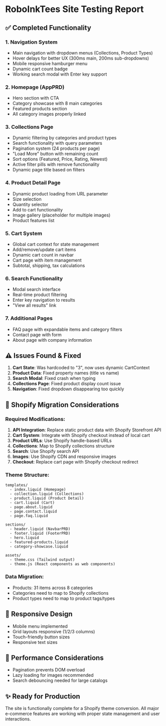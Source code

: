 # RoboInkTees Site Testing Report

## ✅ Completed Functionality

### 1. **Navigation System**
- Main navigation with dropdown menus (Collections, Product Types)
- Hover delays for better UX (300ms main, 200ms sub-dropdowns)
- Mobile responsive hamburger menu
- Dynamic cart count badge
- Working search modal with Enter key support

### 2. **Homepage (AppPRD)**
- Hero section with CTA
- Category showcase with 8 main categories
- Featured products section
- All category images properly linked

### 3. **Collections Page**
- Dynamic filtering by categories and product types
- Search functionality with query parameters
- Pagination system (24 products per page)
- "Load More" button with remaining count
- Sort options (Featured, Price, Rating, Newest)
- Active filter pills with remove functionality
- Dynamic page title based on filters

### 4. **Product Detail Page**
- Dynamic product loading from URL parameter
- Size selection
- Quantity selector
- Add to cart functionality
- Image gallery (placeholder for multiple images)
- Product features list

### 5. **Cart System**
- Global cart context for state management
- Add/remove/update cart items
- Dynamic cart count in navbar
- Cart page with item management
- Subtotal, shipping, tax calculations

### 6. **Search Functionality**
- Modal search interface
- Real-time product filtering
- Enter key navigation to results
- "View all results" link

### 7. **Additional Pages**
- FAQ page with expandable items and category filters
- Contact page with form
- About page with company information

## ⚠️ Issues Found & Fixed

1. **Cart State**: Was hardcoded to "3", now uses dynamic CartContext
2. **Product Data**: Fixed property names (title vs name)
3. **Search Modal**: Fixed crash when typing
4. **Collections Page**: Fixed product display count issue
5. **Navigation**: Fixed dropdown disappearing too quickly

## 🛑 Shopify Migration Considerations

### Required Modifications:
1. **API Integration**: Replace static product data with Shopify Storefront API
2. **Cart System**: Integrate with Shopify checkout instead of local cart
3. **Product URLs**: Use Shopify handle-based URLs
4. **Collections**: Map to Shopify collections structure
5. **Search**: Use Shopify search API
6. **Images**: Use Shopify CDN and responsive images
7. **Checkout**: Replace cart page with Shopify checkout redirect

### Theme Structure:
```
templates/
  - index.liquid (Homepage)
  - collection.liquid (Collections)
  - product.liquid (Product Detail)
  - cart.liquid (Cart)
  - page.about.liquid
  - page.contact.liquid
  - page.faq.liquid

sections/
  - header.liquid (NavbarPRD)
  - footer.liquid (FooterPRD)
  - hero.liquid
  - featured-products.liquid
  - category-showcase.liquid

assets/
  - theme.css (Tailwind output)
  - theme.js (React components as web components)
```

### Data Migration:
- Products: 31 items across 8 categories
- Categories need to map to Shopify collections
- Product types need to map to product tags/types

## 📱 Responsive Design
- Mobile menu implemented
- Grid layouts responsive (1/2/3 columns)
- Touch-friendly button sizes
- Responsive text sizes

## 🚀 Performance Considerations
- Pagination prevents DOM overload
- Lazy loading for images recommended
- Search debouncing needed for large catalogs

## ✨ Ready for Production
The site is functionally complete for a Shopify theme conversion. All major e-commerce features are working with proper state management and user interactions.
